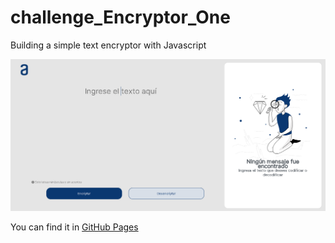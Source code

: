 # challenge_Encryptor_One

Building a simple text encryptor with Javascript

![Web terminada](web.jpg)

You can find it in [GitHub Pages](https://zamotomas.github.io/challenge_Encryptor_One/)
